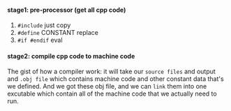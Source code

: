 #### stage1: pre-processor (get all cpp code)
1. `#include` just copy
2. `#define` CONSTANT replace
3. `#if #endif` eval

#### stage2: compile cpp code to machine code

The gist of how a compiler work:
it will take our `source files` and output and `.obj file` which contains machine code and other constant data that's we defined.
And we got these obj file, and we can `link` them into one excutable which contain all of the machine code that we actually need to run.